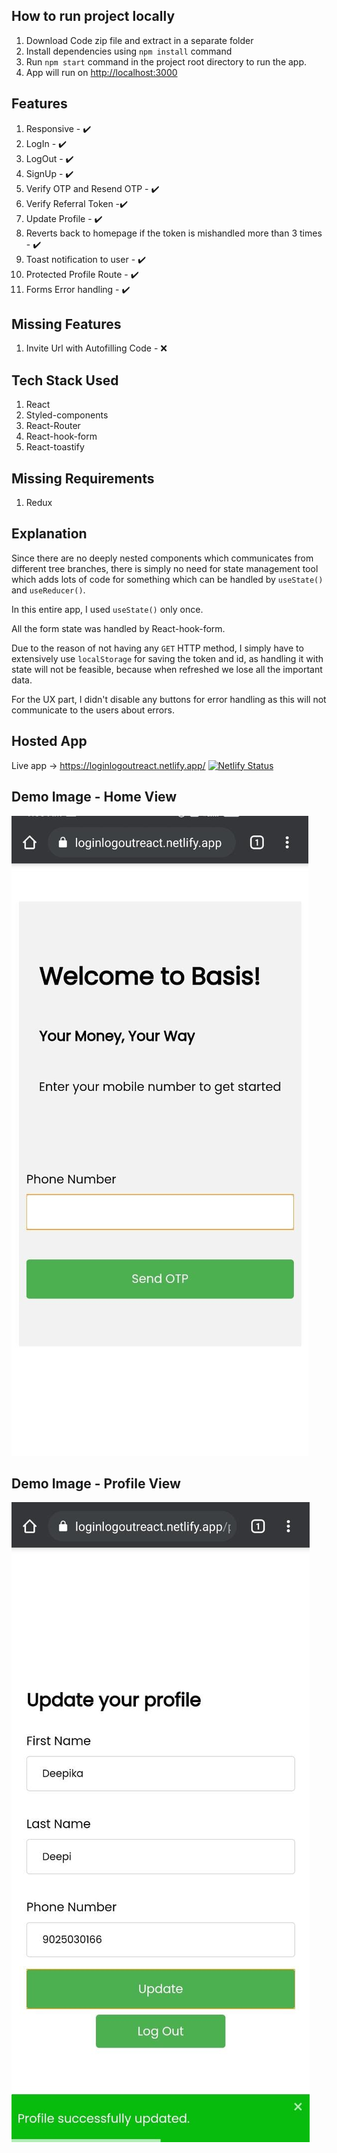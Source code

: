 ## How to run project locally

1. Download Code zip file and extract in a separate folder
2. Install dependencies using `npm install` command
3. Run `npm start` command in the project root directory to run the app.
4. App will run on [http://localhost:3000](http://localhost:3000)


## Features
1. Responsive - ✔️
2. LogIn - ✔️
3. LogOut - ✔️
4. SignUp - ✔️
5. Verify OTP and Resend OTP - ✔️
6. Verify Referral Token -✔️
7. Update Profile - ✔️
8. Reverts back to homepage if the token is mishandled more than 3 times - ✔️
9. Toast notification to user - ✔️
10. Protected Profile Route - ✔️
11. Forms Error handling - ✔️

## Missing Features 
1. Invite Url with Autofilling Code - ❌


## Tech Stack Used
1. React
2. Styled-components
3. React-Router
4. React-hook-form
5. React-toastify

## Missing Requirements
1. Redux

## Explanation
Since there are no deeply nested components which communicates from
different tree branches, there is simply no need for state management tool which adds lots of code for something which can be handled by `useState()`
and `useReducer()`.

In this entire app, I used `useState()` only once.

All the form state was handled by React-hook-form.

Due to the reason of not having any `GET` HTTP method, I simply have to
extensively use `localStorage` for saving the token and id, as handling it with
state will not be feasible, because when refreshed we lose all the important data.

For the UX part, I didn't disable any buttons for error handling as this will not communicate to the users about errors.


## Hosted App
Live app -> https://loginlogoutreact.netlify.app/ [![Netlify Status](https://api.netlify.com/api/v1/badges/c41be0cd-e40f-4778-8c5e-dff43cee3b11/deploy-status)](https://app.netlify.com/sites/loginlogoutreact/deploys)

## Demo Image - Home View
<img src='public/snap1.jpg' raw=true alt='assignment demo'/>


## Demo Image - Profile View
<img src='public/snap2.jpg' raw=true alt='assignment demo'/>


